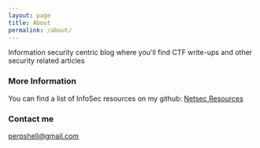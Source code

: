 ```yaml
---
layout: page
title: About
permalink: /about/
---
```


Information security centric blog where you'll find CTF write-ups and other security related articles

### More Information

You can find a list of InfoSec resources on my github: [Netsec Resources](https://github.com/towbes/netsecResources)

### Contact me

[perpshell@gmail.com](mailto:perpshell@gmail.com)
